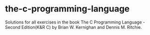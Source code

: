 # the-c-programming-language
Solutions for all exercises in the book The C Programming Language - Second Edition(K&R C) by Brian W. Kernighan and Dennis M. Ritchie.
